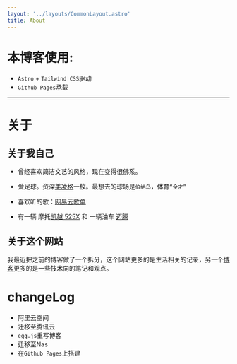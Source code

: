 ```yaml
---
layout: '../layouts/CommonLayout.astro'
title: About
---
```


# 本博客使用:

* `Astro` + `Tailwind CSS`驱动
* `Github Pages`承载


***


# 关于

## 关于我自己
* 曾经喜欢简洁文艺的风格，现在变得很佛系。

* 爱足球。资深[美凌格](https://baike.baidu.com/item/%E7%BE%8E%E5%87%8C%E6%A0%BC)一枚。最想去的球场是`伯纳乌`，体育`“全才”`

* 喜欢听的歌：[网易云歌单](https://music.163.com/#/playlist?id=980767567)

* 有一辆 摩托[凯越 525X](https://cn.kovemoto.com/index.php?c=show&id=3192) 和 一辆油车 [迈腾](https://baike.baidu.com/item/%E5%A4%A7%E4%BC%97%E8%BF%88%E8%85%BE/1863689)

## 关于这个网站

我最近把之前的博客做了一个拆分，这个网站更多的是生活相关的记录，另一个[博客](https://sailor.ink)更多的是一些技术向的笔记和观点。


# changeLog

* 阿里云空间
* 迁移至腾讯云
* `egg.js`重写博客
* 迁移至Nas
* 在`Github Pages`上搭建

